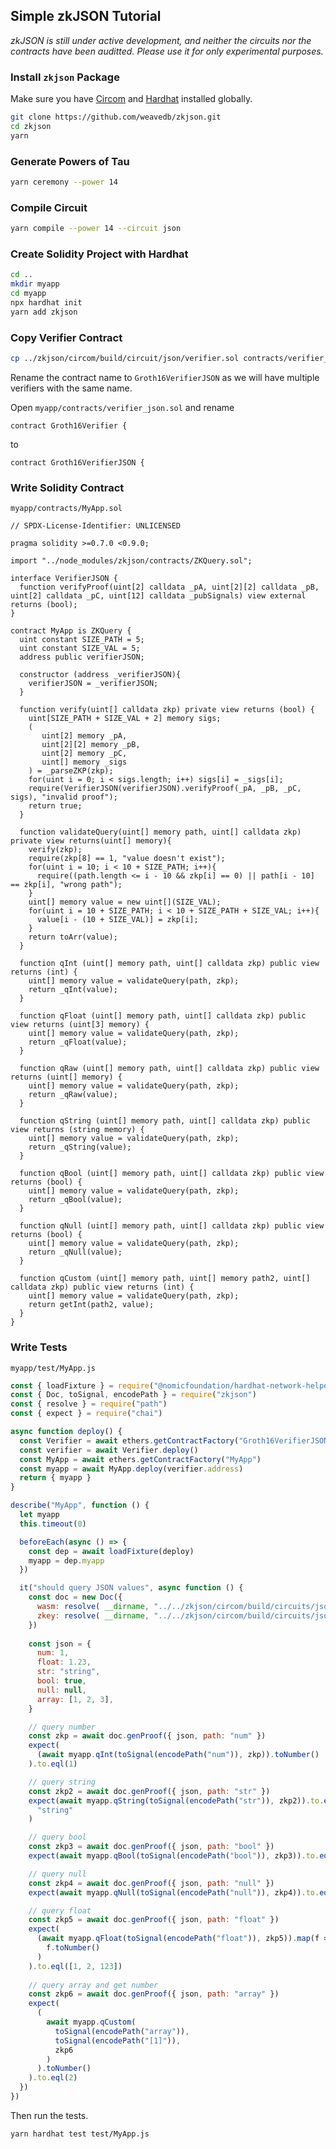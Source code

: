 ## Simple zkJSON Tutorial

*zkJSON is still under active development, and neither the circuits nor the contracts have been auditted. Please use it for only experimental purposes.*

### Install `zkjson` Package

Make sure you have [Circom](https://docs.circom.io/getting-started/installation/) and [Hardhat](https://hardhat.org/hardhat-runner/docs/getting-started#installation) installed globally.

```bash
git clone https://github.com/weavedb/zkjson.git
cd zkjson
yarn
```

### Generate Powers of Tau

```bash
yarn ceremony --power 14
```

### Compile Circuit

```bash
yarn compile --power 14 --circuit json
```

### Create Solidity Project with Hardhat

```bash
cd ..
mkdir myapp
cd myapp
npx hardhat init
yarn add zkjson
```

### Copy Verifier Contract

```bash
cp ../zkjson/circom/build/circuit/json/verifier.sol contracts/verifier_json.sol
```

Rename the contract name to `Groth16VerifierJSON` as we will have multiple verifiers with the same name.

Open `myapp/contracts/verifier_json.sol` and rename

```solidity
contract Groth16Verifier {
```

to

```solidity
contract Groth16VerifierJSON {
```

### Write Solidity Contract

`myapp/contracts/MyApp.sol`

```solidity
// SPDX-License-Identifier: UNLICENSED

pragma solidity >=0.7.0 <0.9.0;

import "../node_modules/zkjson/contracts/ZKQuery.sol";

interface VerifierJSON {
  function verifyProof(uint[2] calldata _pA, uint[2][2] calldata _pB, uint[2] calldata _pC, uint[12] calldata _pubSignals) view external returns (bool);
}

contract MyApp is ZKQuery {
  uint constant SIZE_PATH = 5;
  uint constant SIZE_VAL = 5;
  address public verifierJSON;
  
  constructor (address _verifierJSON){
    verifierJSON = _verifierJSON;
  }
  
  function verify(uint[] calldata zkp) private view returns (bool) {
    uint[SIZE_PATH + SIZE_VAL + 2] memory sigs;
    (
       uint[2] memory _pA,
       uint[2][2] memory _pB,
       uint[2] memory _pC,
       uint[] memory _sigs
    ) = _parseZKP(zkp);
    for(uint i = 0; i < sigs.length; i++) sigs[i] = _sigs[i];
    require(VerifierJSON(verifierJSON).verifyProof(_pA, _pB, _pC, sigs), "invalid proof");
    return true;
  }

  function validateQuery(uint[] memory path, uint[] calldata zkp) private view returns(uint[] memory){
    verify(zkp);
    require(zkp[8] == 1, "value doesn't exist");
    for(uint i = 10; i < 10 + SIZE_PATH; i++){
      require((path.length <= i - 10 && zkp[i] == 0) || path[i - 10] == zkp[i], "wrong path");
    }
    uint[] memory value = new uint[](SIZE_VAL);
    for(uint i = 10 + SIZE_PATH; i < 10 + SIZE_PATH + SIZE_VAL; i++){
      value[i - (10 + SIZE_VAL)] = zkp[i];
    }
    return toArr(value);
  }

  function qInt (uint[] memory path, uint[] calldata zkp) public view returns (int) {
    uint[] memory value = validateQuery(path, zkp);
    return _qInt(value);
  }

  function qFloat (uint[] memory path, uint[] calldata zkp) public view returns (uint[3] memory) {
    uint[] memory value = validateQuery(path, zkp);
    return _qFloat(value);
  }

  function qRaw (uint[] memory path, uint[] calldata zkp) public view returns (uint[] memory) {
    uint[] memory value = validateQuery(path, zkp);
    return _qRaw(value);
  }
  
  function qString (uint[] memory path, uint[] calldata zkp) public view returns (string memory) {
    uint[] memory value = validateQuery(path, zkp);
    return _qString(value);
  }

  function qBool (uint[] memory path, uint[] calldata zkp) public view returns (bool) {
    uint[] memory value = validateQuery(path, zkp);
    return _qBool(value);
  }
  
  function qNull (uint[] memory path, uint[] calldata zkp) public view returns (bool) {
    uint[] memory value = validateQuery(path, zkp);
    return _qNull(value);
  }
  
  function qCustom (uint[] memory path, uint[] memory path2, uint[] calldata zkp) public view returns (int) {
    uint[] memory value = validateQuery(path, zkp);
    return getInt(path2, value);
  }
}
```

### Write Tests

`myapp/test/MyApp.js`

```javascript
const { loadFixture } = require("@nomicfoundation/hardhat-network-helpers")
const { Doc, toSignal, encodePath } = require("zkjson")
const { resolve } = require("path")
const { expect } = require("chai")

async function deploy() {
  const Verifier = await ethers.getContractFactory("Groth16VerifierJSON")
  const verifier = await Verifier.deploy()
  const MyApp = await ethers.getContractFactory("MyApp")
  const myapp = await MyApp.deploy(verifier.address)
  return { myapp }
}

describe("MyApp", function () {
  let myapp
  this.timeout(0)

  beforeEach(async () => {
    const dep = await loadFixture(deploy)
    myapp = dep.myapp
  })

  it("should query JSON values", async function () {
    const doc = new Doc({
      wasm: resolve( __dirname, "../../zkjson/circom/build/circuits/json/index_js/index.wasm" ),
      zkey: resolve( __dirname, "../../zkjson/circom/build/circuits/json/index_0001.zkey" ),
    })
	
    const json = {
      num: 1,
      float: 1.23,
      str: "string",
      bool: true,
      null: null,
      array: [1, 2, 3],
    }

    // query number
    const zkp = await doc.genProof({ json, path: "num" })
    expect(
      (await myapp.qInt(toSignal(encodePath("num")), zkp)).toNumber()
    ).to.eql(1)

    // query string
    const zkp2 = await doc.genProof({ json, path: "str" })
    expect(await myapp.qString(toSignal(encodePath("str")), zkp2)).to.eql(
      "string"
    )

    // query bool
    const zkp3 = await doc.genProof({ json, path: "bool" })
    expect(await myapp.qBool(toSignal(encodePath("bool")), zkp3)).to.eql(true)

    // query null
    const zkp4 = await doc.genProof({ json, path: "null" })
    expect(await myapp.qNull(toSignal(encodePath("null")), zkp4)).to.eql(true)

    // query float
    const zkp5 = await doc.genProof({ json, path: "float" })
    expect(
      (await myapp.qFloat(toSignal(encodePath("float")), zkp5)).map(f =>
        f.toNumber()
      )
    ).to.eql([1, 2, 123])
	
    // query array and get number
    const zkp6 = await doc.genProof({ json, path: "array" })
    expect(
      (
        await myapp.qCustom(
          toSignal(encodePath("array")),
          toSignal(encodePath("[1]")),
          zkp6
        )
      ).toNumber()
    ).to.eql(2)
  })
})
```

Then run the tests.

```bash
yarn hardhat test test/MyApp.js
```
